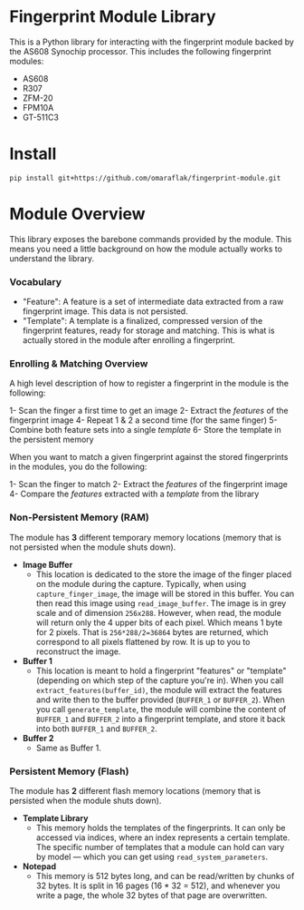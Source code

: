 # Fingerprint Module Library

This is a Python library for interacting with the fingerprint module backed by the AS608 Synochip processor. This includes the following fingerprint modules:

* AS608
* R307
* ZFM-20
* FPM10A
* GT-511C3

# Install

```
pip install git+https://github.com/omaraflak/fingerprint-module.git
```

# Module Overview

This library exposes the barebone commands provided by the module. This means you need a little background on how the module actually works to understand the library.

### Vocabulary

* "Feature": A feature is a set of intermediate data extracted from a raw fingerprint image. This data is not persisted.
* "Template": A template is a finalized, compressed version of the fingerprint features, ready for storage and matching. This is what is actually stored in the module after enrolling a fingerprint.

### Enrolling & Matching Overview

A high level description of how to register a fingerprint in the module is the following:

1- Scan the finger a first time to get an image
2- Extract the *features* of the fingerprint image
4- Repeat 1 & 2 a second time (for the same finger)
5- Combine both feature sets into a single *template*
6- Store the template in the persistent memory

When you want to match a given fingerprint against the stored fingerprints in the modules, you do the following:

1- Scan the finger to match
2- Extract the *features* of the fingerprint image
4- Compare the *features* extracted with a *template* from the library

### Non-Persistent Memory (RAM)

The module has **3** different temporary memory locations (memory that is not persisted when the module shuts down).

* **Image Buffer**
  * This location is dedicated to the store the image of the finger placed on the module during the capture. Typically, when using `capture_finger_image`, the image will be stored in this buffer. You can then read this image using `read_image_buffer`. The image is in grey scale and of dimension `256x288`. However, when read, the module will return only the 4 upper bits of each pixel. Which means 1 byte for 2 pixels. That is `256*288/2=36864` bytes are returned, which correspond to all pixels flattened by row. It is up to you to reconstruct the image.
* **Buffer 1**
  * This location is meant to hold a fingerprint "features" or "template" (depending on which step of the capture you're in). When you call `extract_features(buffer_id)`, the module will extract the features and write then to the buffer provided (`BUFFER_1` or `BUFFER_2`). When you call `generate_template`, the module will combine the content of `BUFFER_1` and `BUFFER_2` into a fingerprint template, and store it back into both `BUFFER_1` and `BUFFER_2`.
* **Buffer 2**
  * Same as Buffer 1.

### Persistent Memory (Flash)

The module has **2** different flash memory locations (memory that is persisted when the module shuts down).

* **Template Library**
  * This memory holds the templates of the fingerprints. It can only be accessed via indices, where an index represents a certain template. The specific number of templates that a module can hold can vary by model — which you can get using `read_system_parameters`.
* **Notepad**
  * This memory is 512 bytes long, and can be read/written by chunks of 32 bytes. It is split in 16 pages (16 * 32 = 512), and whenever you write a page, the whole 32 bytes of that page are overwritten.